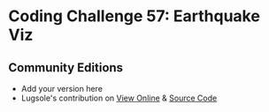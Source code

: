 # Coding Challenge 57: Earthquake Viz


## Community Editions
- Add your version here
- Lugsole's contribution on [View Online](https://lugsole.github.io/TOR_MAP/) & [Source Code](https://github.com/Lugsole/TOR_MAP)
